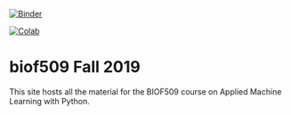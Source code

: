 
[![Binder](https://mybinder.org/badge_logo.svg)](https://mybinder.org/v2/gh/indialittle/biof509/fall2019/master?urlpath=lab)

[![Colab](https://colab.research.google.com/assets/colab-badge.svg)](https://colab.research.google.com/github/biof509/fall2019/)


# biof509 Fall 2019

This site hosts all the material for the BIOF509 course on Applied Machine Learning with Python.
